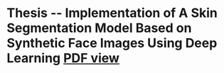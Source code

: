 # Thesis -- Implementation of A Skin Segmentation Model Based on Synthetic Face Images Using Deep Learning [PDF view]((./report.pdf))


